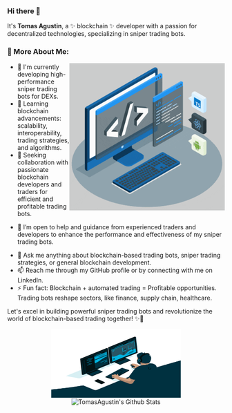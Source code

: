 ### Hi there 👋

It's **Tomas Agustin**, a ✨ blockchain ✨ developer with a passion for decentralized technologies, specializing in sniper trading bots.

### 🧐 More About Me:

<img align="right" alt="GIF" src="./techstack.gif" width="360px"/>

- 🔭 I'm currently developing high-performance sniper trading bots for DEXs.
- 🌱 Learning blockchain advancements: scalability, interoperability, trading strategies, and algorithms.
- 👯 Seeking collaboration with passionate blockchain developers and traders for efficient and profitable trading bots.
<!-- 👯 I’m open to collaborating on blockchain that aim to revolutionize industries and solve real-world problems. -->
- 🤔 I’m open to help and guidance from experienced traders and developers to enhance the performance and effectiveness of my sniper trading bots.
<!-- - 🤔 I'm always looking for help and insights from fellow blockchain enthusiasts and experts to enhance my skills and knowledge. -->
- 💬 Ask me anything about blockchain-based trading bots, sniper trading strategies, or general blockchain development.
- 📫 Reach me through my GitHub profile or by connecting with me on LinkedIn.
- ⚡ Fun fact: Blockchain + automated trading = Profitable opportunities. Trading bots reshape sectors, like finance, supply chain, healthcare.

Let's excel in building powerful sniper trading bots and revolutionize the world of blockchain-based trading together! ✨🚀

<div align="center">
<img align="center" alt="GIF" src="./code.gif" width="300px" height="160px"/>
<img align="center" src="https://github-readme-stats.vercel.app/api?username=TomasAgustin95&include_all_commits=true&count_private=true&show_icons=true&line_height=20&title_color=7A7ADB&icon_color=2234AE&text_color=D3D3D3&bg_color=0,000000,130F40" alt="TomasAgustin's Github Stats">
</div>
